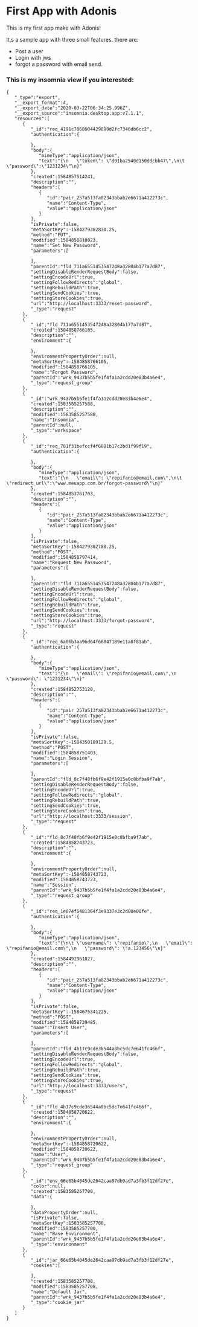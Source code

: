 # First App with Adonis

This is my first app make with Adonis!

It,s a sample app  with three small features. there are:

- Post a user
- Login with jws
- forgot a password with email send.

### This is my insomnia view if you interested:

    {
       "_type":"export",
       "__export_format":4,
       "__export_date":"2020-03-22T06:34:25.996Z",
       "__export_source":"insomnia.desktop.app:v7.1.1",
       "resources":[
          {
             "_id":"req_4191c7868604429890d2fc7346db6cc2",
             "authentication":{
    
             },
             "body":{
                "mimeType":"application/json",
                "text":"{\n   \"token\": \"d91ba2540d150ddcbb47\",\n\t \"password\":\"1231234\"\n}"
             },
             "created":1584857514241,
             "description":"",
             "headers":[
                {
                   "id":"pair_257a513fa82343bbab2e6671a412273c",
                   "name":"Content-Type",
                   "value":"application/json"
                }
             ],
             "isPrivate":false,
             "metaSortKey":-1584279302830.25,
             "method":"PUT",
             "modified":1584858810823,
             "name":"Set New Password",
             "parameters":[
    
             ],
             "parentId":"fld_711a6551453547248a32804b177a7d87",
             "settingDisableRenderRequestBody":false,
             "settingEncodeUrl":true,
             "settingFollowRedirects":"global",
             "settingRebuildPath":true,
             "settingSendCookies":true,
             "settingStoreCookies":true,
             "url":"http://localhost:3333/reset-password",
             "_type":"request"
          },
          {
             "_id":"fld_711a6551453547248a32804b177a7d87",
             "created":1584858766105,
             "description":"",
             "environment":{
    
             },
             "environmentPropertyOrder":null,
             "metaSortKey":-1584858766105,
             "modified":1584858766105,
             "name":"Forgot Password",
             "parentId":"wrk_9437b5b5fe1f4fa1a2cdd20e83b4a6e4",
             "_type":"request_group"
          },
          {
             "_id":"wrk_9437b5b5fe1f4fa1a2cdd20e83b4a6e4",
             "created":1583585257588,
             "description":"",
             "modified":1583585257588,
             "name":"Insomnia",
             "parentId":null,
             "_type":"workspace"
          },
          {
             "_id":"req_701f31befccf4f6881b17c2bd1f99f19",
             "authentication":{
    
             },
             "body":{
                "mimeType":"application/json",
                "text":"{\n   \"email\": \"repifanio@email.com\",\n\t \"redirect_url\":\"www.meuapp.com.br/forgot-password\"\n}"
             },
             "created":1584853761703,
             "description":"",
             "headers":[
                {
                   "id":"pair_257a513fa82343bbab2e6671a412273c",
                   "name":"Content-Type",
                   "value":"application/json"
                }
             ],
             "isPrivate":false,
             "metaSortKey":-1584279302780.25,
             "method":"POST",
             "modified":1584858797414,
             "name":"Request New Password",
             "parameters":[
    
             ],
             "parentId":"fld_711a6551453547248a32804b177a7d87",
             "settingDisableRenderRequestBody":false,
             "settingEncodeUrl":true,
             "settingFollowRedirects":"global",
             "settingRebuildPath":true,
             "settingSendCookies":true,
             "settingStoreCookies":true,
             "url":"http://localhost:3333/forgot-password",
             "_type":"request"
          },
          {
             "_id":"req_6a06b3aa96d64f66847189e11a8f81ab",
             "authentication":{
    
             },
             "body":{
                "mimeType":"application/json",
                "text":"{\n   \"email\": \"repifanio@email.com\",\n   \"password\": \"1231234\"\n}"
             },
             "created":1584852753120,
             "description":"",
             "headers":[
                {
                   "id":"pair_257a513fa82343bbab2e6671a412273c",
                   "name":"Content-Type",
                   "value":"application/json"
                }
             ],
             "isPrivate":false,
             "metaSortKey":-1584350189129.5,
             "method":"POST",
             "modified":1584858751403,
             "name":"Login Session",
             "parameters":[
    
             ],
             "parentId":"fld_8c7f48fb6f9e42f1915e0c8bfba9f7ab",
             "settingDisableRenderRequestBody":false,
             "settingEncodeUrl":true,
             "settingFollowRedirects":"global",
             "settingRebuildPath":true,
             "settingSendCookies":true,
             "settingStoreCookies":true,
             "url":"http://localhost:3333/session",
             "_type":"request"
          },
          {
             "_id":"fld_8c7f48fb6f9e42f1915e0c8bfba9f7ab",
             "created":1584858743723,
             "description":"",
             "environment":{
    
             },
             "environmentPropertyOrder":null,
             "metaSortKey":-1584858743723,
             "modified":1584858743723,
             "name":"Session",
             "parentId":"wrk_9437b5b5fe1f4fa1a2cdd20e83b4a6e4",
             "_type":"request_group"
          },
          {
             "_id":"req_1e074f5481364f3e9337e3c2d08e00fe",
             "authentication":{
    
             },
             "body":{
                "mimeType":"application/json",
                "text":"{\n\t \"username\": \"repifanio\",\n   \"email\": \"repifanio@email.com\",\n   \"password\": \"a.123456\"\n}"
             },
             "created":1584491961827,
             "description":"",
             "headers":[
                {
                   "id":"pair_257a513fa82343bbab2e6671a412273c",
                   "name":"Content-Type",
                   "value":"application/json"
                }
             ],
             "isPrivate":false,
             "metaSortKey":-1584675341225,
             "method":"POST",
             "modified":1584858739485,
             "name":"Insert User",
             "parameters":[
    
             ],
             "parentId":"fld_4b17c9cde36544a8bc5dc7e641fc466f",
             "settingDisableRenderRequestBody":false,
             "settingEncodeUrl":true,
             "settingFollowRedirects":"global",
             "settingRebuildPath":true,
             "settingSendCookies":true,
             "settingStoreCookies":true,
             "url":"http://localhost:3333/users",
             "_type":"request"
          },
          {
             "_id":"fld_4b17c9cde36544a8bc5dc7e641fc466f",
             "created":1584858720622,
             "description":"",
             "environment":{
    
             },
             "environmentPropertyOrder":null,
             "metaSortKey":-1584858720622,
             "modified":1584858720622,
             "name":"User",
             "parentId":"wrk_9437b5b5fe1f4fa1a2cdd20e83b4a6e4",
             "_type":"request_group"
          },
          {
             "_id":"env_66e65b4045de2642caa97db9ad7a3fb3f12df27e",
             "color":null,
             "created":1583585257700,
             "data":{
    
             },
             "dataPropertyOrder":null,
             "isPrivate":false,
             "metaSortKey":1583585257700,
             "modified":1583585257700,
             "name":"Base Environment",
             "parentId":"wrk_9437b5b5fe1f4fa1a2cdd20e83b4a6e4",
             "_type":"environment"
          },
          {
             "_id":"jar_66e65b4045de2642caa97db9ad7a3fb3f12df27e",
             "cookies":[
    
             ],
             "created":1583585257708,
             "modified":1583585257708,
             "name":"Default Jar",
             "parentId":"wrk_9437b5b5fe1f4fa1a2cdd20e83b4a6e4",
             "_type":"cookie_jar"
          }
       ]
    }